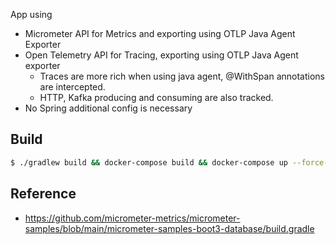 App using
* Micrometer API for Metrics and exporting using OTLP Java Agent Exporter
* Open Telemetry API for Tracing, exporting using OTLP Java Agent exporter
  * Traces are more rich when using java agent, @WithSpan annotations are intercepted.
  * HTTP, Kafka producing and consuming are also tracked.
* No Spring additional config is necessary

## Build

```bash
$ ./gradlew build && docker-compose build && docker-compose up --force-recreate
```

## Reference 
* https://github.com/micrometer-metrics/micrometer-samples/blob/main/micrometer-samples-boot3-database/build.gradle
